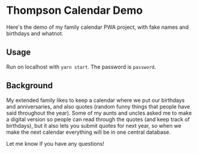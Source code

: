# Thompson Calendar Demo

Here's the demo of my family calendar PWA project, with fake names and birthdays and whatnot.

## Usage

Run on localhost with `yarn start`. The password is `password`.

## Background

My extended family likes to keep a calendar where we put our birthdays and anniversaries, and also quotes (random funny things that people have said throughout the year). Some of my aunts and uncles asked me to make a digital version so people can read through the quotes (and keep track of birthdays), but it also lets you submit quotes for next year, so when we make the next calendar everything will be in one central database.

Let me know if you have any questions!
